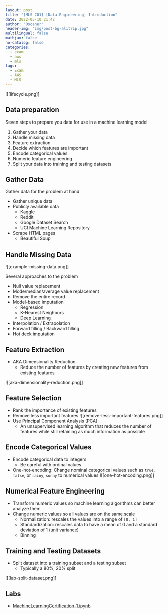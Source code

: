 ```yaml
---
layout: post
title: "[MLS-C01] [Data Engineering] Introduction"
date: 2022-05-10 21:42
author: "Oscaner"
header-img: "img/post-bg-alitrip.jpg"
multilingual: false
mathjax: false
no-catalog: false
categories:
  - exam
  - aws
  - mls
tags:
  - Exam
  - AWS
  - MLS
---
```


![[lifecycle.png]]

## Data preparation

Seven steps to prepare you data for use in a machine learning model

1. Gather your data
2. Handle missing data
3. Feature extraction
4. Decide which features are important
5. Encode categorical values
6. Numeric feature engineering
7. Split your data into training and testing datasets

## Gather Data

Gather data for the problem at hand

- Gather unique data
- Publicly available data
    - Kaggle
    - Reddit
    - Google Dataset Search
    - UCI Machine Learning Repository
- Scrape HTML pages
    - Beautiful Soup

## Handle Missing Data

![[example-missing-data.png]]

Several approaches to the problem

- Null value replacement
- Mode/median/average value replacement
- Remove the entire record
- Model-based imputation
    - Regression
    - K-Nearest Neighbors
    - Deep Learning
- Interpolation / Extrapolation
- Forward filling / Backward filling
- Hot deck imputation

## Feature Extraction

- AKA Dimensionality Reduction
    - Reduce the number of features by creating new features from existing features

![[aka-dimensionality-reduction.png]]

## Feature Selection

- Rank the importance of existing features
- Remove less important features
    ![[remove-less-important-features.png]]
- Use Principal Component Analysis (PCA)
    - An unsupervised learning algorithm that reduces the number of features while still retaining as much information as possible

## Encode Categorical Values

- Encode categorical data to integers
    - Be careful with ordinal values
- One-hot-encoding: Change nominal categorical values such as `true`, `false`, or `rainy`, `sunny` to numerical values
    ![[one-hot-encoding.png]]

## Numerical Feature Engineering

- Transform numeric values so machine learning algorithms can better analyze them
- Change numeric values so all values are on the same scale
    - Normalization: rescales the values into a range of `[0, 1]`
    - Standardization: rescales data to have a mean of 0 and a standard deviation of 1 (unit variance)
    - Binning

## Training and Testing Datasets

- Split dataset into a training subset and a testing subset
    - Typically a 80%, 20% split

![[lab-split-dataset.png]]

## Labs

- [MachineLearningCertification-1.ipynb](https://github.com/Oscaner/Exam/blob/master/aws/mls-c01/02-data-engineering/MachineLearningCertification-1.ipynb "MachineLearningCertification-1.ipynb")

